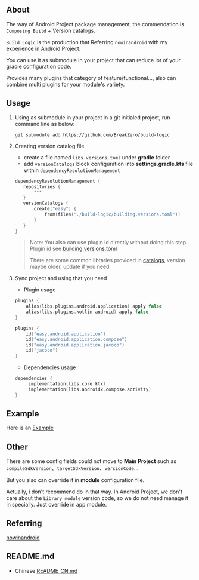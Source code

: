 ## About
The way of Android Project package management, the commendation is `Composing Build` + Version catalogs.

`Build Logic` is the production that Referring `nowinandroid` with my experience in Android Project. 

You can use it as submodule in your project that can reduce lot of your gradle configuration code.

Provides many plugins that category of feature/functional..., also can combine multi plugins for your module's variety.

## Usage
1. Using as submodule in your project
    in a git initialed project, run command line as below:
    ```shell
    git submodule add https://github.com/BreakZero/build-logic
    ```
2. Creating version catalog file
   - create a file named `libs.versions.toml` under **gradle** folder
   - add `versionCatalogs` block configuration into **settings.gradle.kts** file within `dependencyResolutionManagement`
   ```kotlin
   dependencyResolutionManagement {
      repositories {
          ***
      }
      versionCatalogs {
          create("easy") {
              from(files("./build-logic/building.versions.toml"))
          }
      }
   }
   ```
   > Note: You also can use plugin id directly without doing this step. Plugin id see [building.versions.toml](building.versions.toml)
   > 
   > There are some common libraries provided in [catalogs](catalogs), version maybe older, update if you need

3. Sync project and using that you need
   - Plugin usage
   ```kotlin
   plugins {
       alias(libs.plugins.android.application) apply false
       alias(libs.plugins.kotlin-android) apply false
   }
   ```
   ```kotlin
   plugins {
       id("easy.android.application")
       id("easy.android.application.compose")
       id("easy.android.application.jacoco")
       id("jacoco")
   }
   ```
   - Dependencies usage
   ```kotlin
   dependencies {
        implementation(libs.core.ktx)
        implementation(libs.androidx.compose.activity)
   }
   ```

## Example
Here is an [Example](https://github.com/BreakZero/Build-Logic-UsingExample)

## Other 
There are some config fields could not move to **Main Project** such as `compileSdkVersion`、`targetSdkVersion`、`versionCode`...

But you also can override it in **module** configuration file. 

Actually, i don't recommend do in that way. In Android Project, we don't care about the `Library module` version code, so we 
do not need manage it in specially. Just override in app module.

## Referring
[nowinandroid](https://github.com/android/nowinandroid)

## README.md
- Chinese [README_CN.md](README_CN.md)
